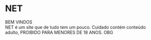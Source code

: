 # NET
BEM VINDOS<br/>
NET é um site que de tudo tem um pouco.
Cuidado contém conteúdo adulto, PROIBIDO PARA MENORES DE 18 ANOS.
OBG
